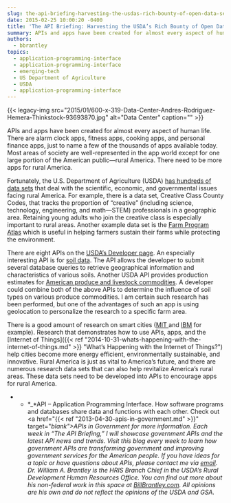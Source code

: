 ```yaml
---
slug: the-api-briefing-harvesting-the-usdas-rich-bounty-of-open-data-sets-for-apis
date: 2015-02-25 10:00:20 -0400
title: 'The API Briefing: Harvesting the USDA’s Rich Bounty of Open Data Sets for APIs'
summary: APIs and apps have been created for almost every aspect of human life. There are alarm clock apps, fitness apps, cooking apps, and personal finance apps, just to name a few of the thousands of apps available today. Most areas of society are well-represented in the app world except for one large portion of the
authors:
  - bbrantley
topics:
  - application-programming-interface
  - application-programming-interface
  - emerging-tech
  - US Department of Agriculture
  - USDA
  - application-programming-interface
---
```


{{< legacy-img src="2015/01/600-x-319-Data-Center-Andres-Rodriguez-Hemera-Thinkstock-93693870.jpg" alt="Data Center" caption="" >}} 

APIs and apps have been created for almost every aspect of human life. There are alarm clock apps, fitness apps, cooking apps, and personal finance apps, just to name a few of the thousands of apps available today. Most areas of society are well-represented in the app world except for one large portion of the American public—rural America. There need to be more apps for rural America.

Fortunately, the U.S. Department of Agriculture (USDA) <a href="http://www.usda.gov/wps/portal/usda/usdahome?navid=data" target="_blank">has hundreds of data sets</a> that deal with the scientific, economic, and governmental issues facing rural America. For example, there is a data set, Creative Class County Codes, that tracks the proportion of “creative” (including science, technology, engineering, and math—STEM) professionals in a geographic area. Retaining young adults who join the creative class is especially important to rural areas. Another example data set is the <a href="http://www.ers.usda.gov/data-products/farm-program-atlas/go-to-the-atlas.aspx" target="_blank">Farm Program Atlas</a> which is useful in helping farmers sustain their farms while protecting the environment.

There are eight APIs on the <a href="http://www.usda.gov/wps/portal/usda/usdahome?navid=USDA_DEVELOPER" target="_blank">USDA’s Developer page</a>. An especially interesting API is for <a href="http://sdmdataaccess.nrcs.usda.gov/" target="_blank">soil data</a>. The API allows the developer to submit several database queries to retrieve geographical information and characteristics of various soils. Another USDA API provides production estimates for <a href="http://quickstats.nass.usda.gov/api" target="_blank">American produce and livestock commodities</a>. A developer could combine both of the above APIs to determine the influence of soil types on various produce commodities. I am certain such research has been performed, but one of the advantages of such an app is using geolocation to personalize the research to a specific farm area.

There is a good amount of research on smart cities (<a href="http://cities.media.mit.edu/" target="_blank">MIT </a>and <a href="http://www.ibm.com/smarterplanet/us/en/smarter_cities/overview/" target="_blank">IBM</a> for example). Research that demonstrates how to use APIs, apps, and the [Internet of Things]({{< ref "2014-10-31-whats-happening-with-the-internet-of-things.md" >}} "What’s Happening with the Internet of Things?") help cities become more energy efficient, environmentally sustainable, and innovative. Rural America is just as vital to America’s future, and there are numerous research data sets that can also help revitalize America’s rural areas. These data sets need to be developed into APIs to encourage apps for rural America.

* * *_*API – Application Programming Interface. How software programs and databases share data and functions with each other. Check out <a href="{{< ref "2013-04-30-apis-in-government.md" >}}" target="_blank">APIs in Government</a> for more information._
_Each week in “The API Briefing,” I will showcase government APIs and the latest API news and trends. Visit this blog every week to learn how government APIs are transforming government and improving government services for the American people. If you have ideas for a topic or have questions about APIs, please contact me via <a href="mailto:%20bill.brantley@wdc.usda.gov" target="_blank">email</a>._
_Dr. William A. Brantley is the HRIS Branch Chief in the USDA’s Rural Development Human Resources Office. You can find out more about his non-federal work in this space at <a href="http://billbrantley.com/" target="_blank">BillBrantley.com</a>. All opinions are his own and do not reflect the opinions of the USDA and GSA._